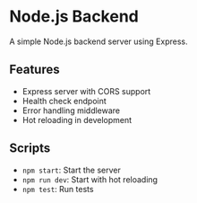 # Node.js Backend

A simple Node.js backend server using Express.

## Features

- Express server with CORS support
- Health check endpoint
- Error handling middleware
- Hot reloading in development

## Scripts

- `npm start`: Start the server
- `npm run dev`: Start with hot reloading
- `npm test`: Run tests